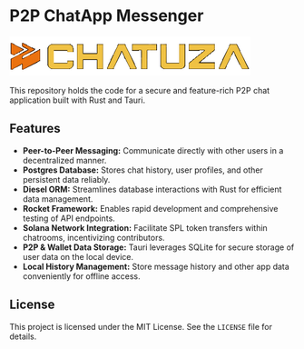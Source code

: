 # P2P ChatApp Messenger 

![chatuza logo](https://github.com/Javadyakuza/chatuza/blob/master/public/chatuza_logo.png)

This repository holds the code for a secure and feature-rich P2P chat application built with Rust and Tauri.

## Features

- **Peer-to-Peer Messaging:** Communicate directly with other users in a decentralized manner.
- **Postgres Database:** Stores chat history, user profiles, and other persistent data reliably.
- **Diesel ORM:** Streamlines database interactions with Rust for efficient data management.
- **Rocket Framework:** Enables rapid development and comprehensive testing of API endpoints.
- **Solana Network Integration:** Facilitate SPL token transfers within chatrooms, incentivizing contributors.
- **P2P & Wallet Data Storage:** Tauri leverages SQLite for secure storage of user data on the local device.
- **Local History Management:** Store message history and other app data conveniently for offline access.

## License

This project is licensed under the MIT License. See the `LICENSE` file for details.
